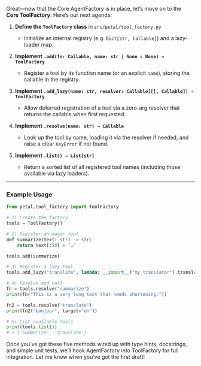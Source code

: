 Great—now that the Core AgentFactory is in place, let’s move on to the **Core ToolFactory**. Here’s our next agenda:

1. **Define the `ToolFactory` class** in `src/petal/tool_factory.py`

   * Initialize an internal registry (e.g. `Dict[str, Callable]`) and a lazy-loader map.

2. **Implement `.add(fn: Callable, name: str | None = None) → ToolFactory`**

   * Register a tool by its function name (or an explicit `name`), storing the callable in the registry.

3. **Implement `.add_lazy(name: str, resolver: Callable[[], Callable]) → ToolFactory`**

   * Allow deferred registration of a tool via a zero-arg resolver that returns the callable when first requested.

4. **Implement `.resolve(name: str) → Callable`**

   * Look up the tool by name, loading it via the resolver if needed, and raise a clear `KeyError` if not found.

5. **Implement `.list() → List[str]`**

   * Return a sorted list of all registered tool names (including those available via lazy loaders).

---

### Example Usage

```python
from petal.tool_factory import ToolFactory

# 1) Create the factory
tools = ToolFactory()

# 2) Register an eager tool
def summarize(text: str) -> str:
    return text[:50] + "…"

tools.add(summarize)

# 3) Register a lazy tool
tools.add_lazy("translate", lambda: __import__("my_translator").translate)

# 4) Resolve and call
fn = tools.resolve("summarize")
print(fn("This is a very long text that needs shortening."))

fn2 = tools.resolve("translate")
print(fn2("bonjour", target="en"))

# 5) List available tools
print(tools.list())
# → ['summarize', 'translate']
```

Once you’ve got these five methods wired up with type hints, docstrings, and simple unit tests, we’ll hook AgentFactory into ToolFactory for full integration. Let me know when you’ve got the first draft!
